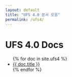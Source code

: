 ```yaml
---
layout: default
title: "UFS 4.0 문서 모음"
permalink: /ufs4/    
---
```


# UFS 4.0 Docs

<ul>
{% for doc in site.ufs4 %}
  <li><a href="{{ doc.url }}">{{ doc.title }}</a></li>
{% endfor %}
</ul>
